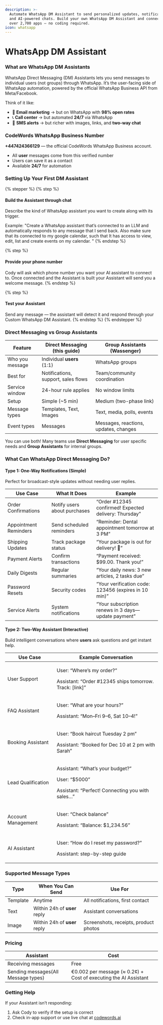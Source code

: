 ```yaml
---
description: >-
  Automate WhatsApp DM Assistant to send personalized updates, notifications,
  and AI-powered chats. Build your own WhatsApp DM Assistant and connect with
  over 2,700 apps — no coding required.
icon: whatsapp
---
```


# WhatsApp DM Assistant

### What are WhatsApp DM Assistants

WhatsApp Direct Messaging (DM) Assistants lets you send messages to individual users (not groups) through WhatsApp. It’s the user-facing side of WhatsApp automation, powered by the official WhatsApp Business API from Meta/Facebook.

Think of it like:

* 📧 **Email marketing** → but on WhatsApp with **98% open rates**
* 📞 **Call center** → but automated **24/7** via WhatsApp
* 📲 **SMS alerts** → but richer with images, links, and **two-way chat**

### CodeWords WhatsApp Business Number

**+447424366129** — the official CodeWords WhatsApp Business account.

* All **user** messages come from this verified number
* Users can save it as a contact
* Available **24/7** for automation

### Setting Up Your First DM Assistant

{% stepper %}
{% step %}
#### Build the Assistant through chat

Describe the kind of WhatsApp assistant you want to create along with its trigger.

Example: "Create a WhatsApp assistant that’s connected to an LLM and automatically responds to any message that I send back. Also make sure that its connected to my google calendar, such that It has access to view, edit, list and create events on my calendar. "
{% endstep %}

{% step %}
#### Provide your phone number

Cody will ask which phone number you want your AI assistant to connect to. Once connected and the Assistant is built your Assistant will send you a welcome message.
{% endstep %}

{% step %}
#### Test your Assistant

Send any message — the assistant will detect it and respond through your Custom WhatsApp DM Assistant.
{% endstep %}
{% endstepper %}

### Direct Messaging vs Group Assistants

| Feature         | Direct Messaging (this guide)       | Group Assistants (Wassenger)          |
| --------------- | ----------------------------------- | ------------------------------------- |
| Who you message | Individual **users** (1:1)          | WhatsApp groups                       |
| Best for        | Notifications, support, sales flows | Team/community coordination           |
| Service window  | 24-hour rule applies                | No window limits                      |
| Setup           | Simple (\~5 min)                    | Medium (two-phase link)               |
| Message types   | Templates, Text, Images             | Text, media, polls, events            |
| Event types     | Messages                            | Messages, reactions, updates, changes |

&#x20;You can use both! Many teams use **Direct Messaging** for user specific needs and **Group Assistants** for internal groups.

### What Can WhatsApp Direct Messaging Do?

#### Type 1: One-Way Notifications (Simple)

Perfect for broadcast-style updates without needing user replies.

| Use Case              | What It Does                 | Example                                               |
| --------------------- | ---------------------------- | ----------------------------------------------------- |
| Order Confirmations   | Notify users about purchases | “Order #12345 confirmed! Expected delivery: Thursday” |
| Appointment Reminders | Send scheduled reminders     | “Reminder: Dental appointment tomorrow at 3 PM”       |
| Shipping Updates      | Track package status         | “Your package is out for delivery! 🚚”                |
| Payment Alerts        | Confirm transactions         | “Payment received: $99.00. Thank you!”                |
| Daily Digests         | Regular summaries            | “Your daily news: 3 new articles, 2 tasks due”        |
| Password Resets       | Security codes               | “Your verification code: 123456 (expires in 10 min)”  |
| Service Alerts        | System notifications         | “Your subscription renews in 3 days—update payment”   |

#### Type 2: Two-Way Assistant (Interactive)

Build intelligent conversations where **users** ask questions and get instant help.

| Use Case           | Example Conversation                                                                                                 |
| ------------------ | -------------------------------------------------------------------------------------------------------------------- |
| User Support       | <p>User: “Where’s my order?” </p><p>Assistant: “Order #12345 ships tomorrow. Track: [link]”</p>                      |
| FAQ Assistant      | <p>User: “What are your hours?” </p><p>Assistant: “Mon–Fri 9–6, Sat 10–4!”</p>                                       |
| Booking Assistant  | <p>User: “Book haircut Tuesday 2 pm” </p><p>Assistant: “Booked for Dec 10 at 2 pm with Sarah”</p>                    |
| Lead Qualification | <p>Assistant: “What’s your budget?” </p><p>User: “$5000” </p><p>Assistant: “Perfect! Connecting you with sales…”</p> |
| Account Management | <p>User: “Check balance” </p><p>Assistant: “Balance: $1,234.56”</p>                                                  |
| AI Assistant       | <p>User: “How do I reset my password?” </p><p>Assistant: step-by-step guide</p>                                      |

### Supported Message Types

| Type     | When You Can Send             | Use For                               |
| -------- | ----------------------------- | ------------------------------------- |
| Template | Anytime                       | All notifications, first contact      |
| Text     |  Within 24h of **user** reply | Assistant conversations               |
| Image    | Within 24h of **user** reply  | Screenshots, receipts, product photos |

### Pricing

| Assistant                           | Cost                                                             |
| ----------------------------------- | ---------------------------------------------------------------- |
| Receiving messages                  | Free                                                             |
| Sending messages(All Message types) | €0.002 per message (≈ 0.2¢) + Cost of executing the AI Assistant |

### Getting Help

If your Assistant isn’t responding:

1. Ask Cody to verify if the setup is correct
2. Check in-app support or use live chat at [codewords.ai](https://codewords.agemo.ai/)
